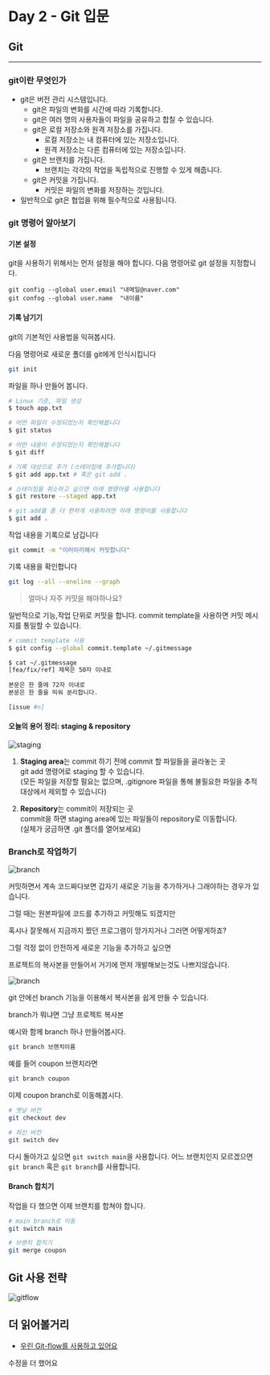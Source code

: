 # Day 2 - Git 입문

## Git

---

### git이란 무엇인가

- git은 버전 관리 시스템입니다.
    - git은 파일의 변화를 시간에 따라 기록합니다.
    - git은 여러 명의 사용자들이 파일을 공유하고 합칠 수 있습니다.
    - git은 로컬 저장소와 원격 저장소를 가집니다.
        - 로컬 저장소는 내 컴퓨터에 있는 저장소입니다.
        - 원격 저장소는 다른 컴퓨터에 있는 저장소입니다.
    - git은 브랜치를 가집니다.
        - 브랜치는 각각의 작업을 독립적으로 진행할 수 있게 해줍니다.
    - git은 커밋을 가집니다.
        - 커밋은 파일의 변화를 저장하는 것입니다.
- 일반적으로 git은 협업을 위해 필수적으로 사용됩니다.

### git 명령어 알아보기

#### 기본 설정

git을 사용하기 위해서는 먼저 설정을 해야 합니다.
다음 명령어로 git 설정을 지정합니다.

```git
git config --global user.email "내메일@naver.com"
git confog --global user.name  "내이름"
```

#### 기록 남기기

git의 기본적인 사용법을 익혀봅시다.

다음 명령어로 새로운 폴더를 git에게 인식시킵니다

```bash
git init
```

파일을 하나 만들어 봅니다.
```bash
# Linux 기준, 파일 생성
$ touch app.txt

# 어떤 파일이 수정되었는지 확인해봅니다
$ git status

# 어떤 내용이 수정되었는지 확인해봅니다
$ git diff

# 기록 대상으로 추가 (스테이징에 추가합니다)
$ git add app.txt # 혹은 git add .

# 스테이징을 취소하고 싶으면 아래 명령어를 사용합니다
$ git restore --staged app.txt

# git add를 좀 더 편하게 사용하려면 아래 명령어를 사용합니다
$ git add .
```

작업 내용을 기록으로 남깁니다
```bash
git commit -m "이러이러해서 커밋합니다"
```

기록 내용을 확인합니다
```bash
git log --all --oneline --graph
```

> 얼마나 자주 커밋을 해야하나요?

일반적으로 기능,작업 단위로 커밋을 합니다.
commit template을 사용하면 커밋 메시지를 통일할 수 있습니다.

```bash
# commit template 사용
$ git config --global commit.template ~/.gitmessage

$ cat ~/.gitmessage
[fea/fix/ref] 제목은 50자 이내로
  
본문은 한 줄에 72자 이내로
본문은 한 줄을 띄워 분리합니다.

[issue #n]
```

#### 오늘의 용어 정리: staging & repository

![staging](https://git-scm.com/book/en/v2/images/areas.png)

1. **Staging area**는 commit 하기 전에 commit 할 파일들을 골라놓는 곳\
git add 명령어로 staging 할 수 있습니다.\
(모든 파일을 저장할 필요는 없으며, .gitignore 파일을 통해 불필요한 파일을 추적 대상에서 제외할 수 있습니다)

2. **Repository**는 commit이 저장되는 곳\
commit을 하면 staging area에 있는 파일들이 repository로 이동합니다.\
(실체가 궁금하면 .git 폴더를 열어보세요)

### Branch로 작업하기

![branch](https://codingapple-cdn.b-cdn.net/wp-content/uploads/2022/06/%EA%B7%B8%EB%A6%BC3-1.png)

커밋하면서 계속 코드짜다보면 갑자기 새로운 기능을 추가하거나 그래야하는 경우가 있습니다.

그럴 때는 원본파일에 코드를 추가하고 커밋해도 되겠지만

혹시나 잘못해서 지금까지 짰던 프로그램이 망가지거나 그러면 어떻게하죠? 

그럴 걱정 없이 안전하게 새로운 기능을 추가하고 싶으면

프로젝트의 복사본을 만들어서 거기에 먼저 개발해보는것도 나쁘지않습니다. 

![branch](https://codingapple-cdn.b-cdn.net/wp-content/uploads/2022/06/%EA%B7%B8%EB%A6%BC45.png)

git 안에선 branch 기능을 이용해서 복사본을 쉽게 만들 수 있습니다. 

branch가 뭐냐면 그냥 프로젝트 복사본

예시와 함께 branch 하나 만들어봅시다.

```bash
git branch 브랜치이름
```
예를 들어 coupon 브랜치라면
```bash
git branch coupon
```

이제 coupon branch로 이동해봅시다.
```bash
# 옛날 버전
git checkout dev

# 최신 버전
git switch dev
```

다시 돌아가고 싶으면 `git switch main`을 사용합니다.
어느 브랜치인지 모르겠으면 `git branch` 혹은 `git branch`를 사용합니다.

#### Branch 합치기

작업을 다 했으면 이제 브랜치를 합쳐야 합니다.

```bash
# main branch로 이동
git switch main

# 브랜치 합치기
git merge coupon
```

## Git 사용 전략

![gitflow](https://techblog.woowahan.com/wp-content/uploads/img/2017-10-30/git-flow_overall_graph.png)

## 더 읽어볼거리

- [우린 Git-flow를 사용하고 있어요](https://techblog.woowahan.com/2553/)


수정을 더 했어요
